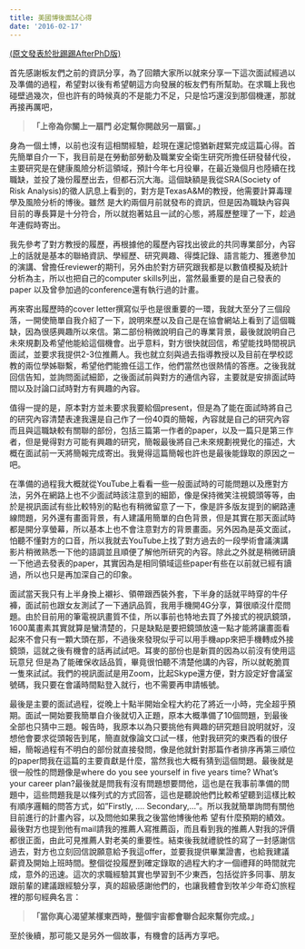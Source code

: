 ```yaml
---
title: 美國博後面試心得
date: '2016-02-17'
---
```


[(原文發表於批踢踢AfterPhD版)](https://www.ptt.cc/bbs/AfterPhD/M.1455767557.A.39A.html)

首先感謝板友們之前的資訊分享，為了回饋大家所以就來分享一下這次面試經過以及準備的過程，希望對以後有希望朝這方向發展的板友們有所幫助。在求職上我也碰壁過幾次，但也許有的時候真的不是能力不足，只是恰巧還沒到那個機運，那就再接再厲吧，


>**「上帝為你關上一扇門 必定幫你開啟另一扇窗。」**

身為一個土博，以前也沒有這相關經驗，趁現在還記憶猶新趕緊完成這篇心得。首先簡單自介一下，我目前是在勞動部勞動及職業安全衛生研究所擔任研發替代役，主要研究是在健康風險分析這領域，預計今年七月役畢，在最近幾個月也陸續在找職缺，並投了幾份履歷出去，但都石沉大海。這個缺額是我從SRA(Society of Risk Analysis)的徵人訊息上看到的，對方是TexasA&M的教授，他需要計算毒理學及風險分析的博後。雖然 是大約兩個月前就發布的資訊，但是因為職缺內容與目前的專長算是十分符合，所以就抱著姑且一試的心態，將履歷整理了一下，趁過年連假時寄出。

我先參考了對方教授的履歷，再根據他的履歷內容找出彼此的共同專業部分，內容上的話就是基本的聯絡資訊、學經歷、研究興趣、得獎記錄、語言能力、獲邀參加的演講、曾擔任reviewer的期刊，另外由於對方研究跟我都是以數值模擬及統計分析為主，所以也把自己的computer skills列出，當然最重要的是自己發表的paper 以及曾參加過的conference還有執行過的計畫。 

再來寄出履歷時的cover letter撰寫似乎也是很重要的一環，我就大至分了三個段落，一開使簡單自我介紹了一下，說明來歷以及自己是在協會網站上看到了這個職缺，因為很感興趣所以來信。第二部份稍微說明自己的專業背景，最後就說明自己未來規劃及希望他能給這個機會。出乎意料，對方很快就回信，希望能找時間視訊面試，並要求我提供2-3位推薦人。我也就立刻與過去指導教授以及目前在學校認教的兩位學姊聯繫，希望他們能擔任這工作，他們當然也很熱情的答應。之後我就回信告知，並詢問面試細節，之後面試前與對方的通信內容，主要就是安排面試時間以及討論口試時對方有興趣的內容。

值得一提的是，原本對方並未要求我要給個present，但是為了能在面試時將自己的研究內容清楚表達我還是自己作了一份40頁的簡報，內容就是自己的研究內容而且與這職缺較有關聯的部份，包括三篇第一作者的paper，以及一篇只是第三作者，但是覺得對方可能有興趣的研究，簡報最後將自己未來規劃視覺化的描述，大概在面試前一天將簡報完成寄出。我覺得這篇簡報也許也是最後能錄取的原因之ㄧ吧。

在準備的過程我大概就從YouTube上看看一些一般面試時的可能問題以及應對方法，另外在網路上也不少面試時該注意到的細節，像是保持微笑注視鏡頭等等，由於是視訊面試有些比較特別的點也有稍微留意了一下，像是許多版友提到的網路連線問題，另外還有畫面背景，有人建議用簡單的白色背景，但是其實在那天面試時都是開分享螢幕，所以基本上也不會注意對方的背景畫面。另外因為是英文面試，怕聽不懂對方的口音，所以我就去YouTube上找了對方過去的一段學術會議演講影片稍微熟悉一下他的語調並且順便了解他所研究的內容。除此之外就是稍微研讀一下他過去發表的paper，其實因為是相同領域這些paper有些在以前就已經有讀過，所以也只是再加深自己的印象。

面試當天我只有上半身換上襯衫、領帶跟西裝外套，下半身的話就平時穿的牛仔褲，面試前也跟女友測試了一下通訊品質，我用手機開4G分享，算很順沒什麼問題。由於目前用的筆電視訊畫質不佳，所以事前也特地去買了外接式的視訊鏡頭，1600萬畫素其實就算是蠻清楚的，只是缺點是要把鏡頭放遠一點才能將讓畫面看起來不會只有一顆大頭在那，不過後來發現似乎可以用手機app來把手機轉成外接鏡頭，這就之後有機會的話再試試吧。耳麥的部份也是新買的因為以前沒有使用這玩意兒 但是為了能確保收話品質，畢竟很怕聽不清楚他講的內容，所以就乾脆買一隻來試試。我們的視訊面試是用Zoom，比起Skype還方便，對方設定好會議室號碼，我只要在會議時間點登入就行，也不需要再申請帳號。

最後是主要的面試過程，從晚上十點半開始全程大約花了將近一小時，完全超乎預期。面試一開始要我簡單自介後就切入正題，原本大概準備了10個問題，到最後全部也只猜中三題。報告時，我原本以為只要挑他有興趣的研究題目說明就好，沒想他會要求從頭報告到尾，簡直就像論文口試一樣，他對我研究的東西看的很仔細，簡報過程有不明白的部份就直接發問，像是他就針對那篇作者排序再第三順位的paper問我在這篇的主要貢獻是什麼，當然我也大概有猜到這個問題。最後就是很一般性的問題像是where do you see yourself in five years time? What’s your career plan?最後就是問我有沒有問題想要問他，這也是在我事前準備的問題中，這些問題我是以條列式的方式回答，這也是聽說他們比較希望聽到這樣比較有順序邏輯的問答方式，如”Firstly, …. Secondary,…”。所以我就簡單詢問有關他目前進行的計畫內容，以及問他如果我之後當他博後他希 望有什麼預期的績效。最後對方也提到他有mail請我的推薦人寫推薦函，而且看到我的推薦人對我的評價都很正面，由此可見推薦人對老美的重要性。結束後我就禮貌性的寫了一封感謝信過去，對方也立刻回信說願意給予我這offer，並要我提供畢業證書，也給我建議薪資及開始上班時間。整個從投履歷到確定錄取的過程大約才一個禮拜的時間就完成，意外的迅速。這次的求職經驗其實也學習到不少東西，包括從許多同事、朋友跟前輩的建議跟經驗分享，真的超級感謝他們的，也讓我體會到牧羊少年奇幻旅程裡的那句經典名言：

>**「當你真心渴望某樣東西時，整個宇宙都會聯合起來幫你完成。」**

至於後續，那可能又是另外一個故事，有機會的話再方享吧。